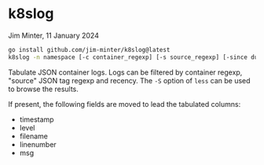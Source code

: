 # k8slog

Jim Minter, 11 January 2024

```sh
go install github.com/jim-minter/k8slog@latest
k8slog -n namespace [-c container_regexp] [-s source_regexp] [-since duration] | less -S
```

Tabulate JSON container logs.  Logs can be filtered by container regexp, "source" JSON tag regexp and recency.  The `-S` option of `less` can be used to browse the results.

If present, the following fields are moved to lead the tabulated columns:
- timestamp
- level
- filename
- linenumber
- msg
